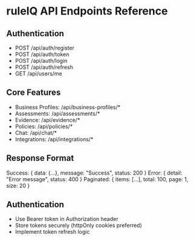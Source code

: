 # ruleIQ API Endpoints Reference

## Authentication
- POST /api/auth/register
- POST /api/auth/token
- POST /api/auth/login
- POST /api/auth/refresh
- GET /api/users/me

## Core Features
- Business Profiles: /api/business-profiles/*
- Assessments: /api/assessments/*
- Evidence: /api/evidence/*
- Policies: /api/policies/*
- Chat: /api/chat/*
- Integrations: /api/integrations/*

## Response Format
Success: { data: {...}, message: "Success", status: 200 }
Error: { detail: "Error message", status: 400 }
Paginated: { items: [...], total: 100, page: 1, size: 20 }

## Authentication
- Use Bearer token in Authorization header
- Store tokens securely (httpOnly cookies preferred)
- Implement token refresh logic
